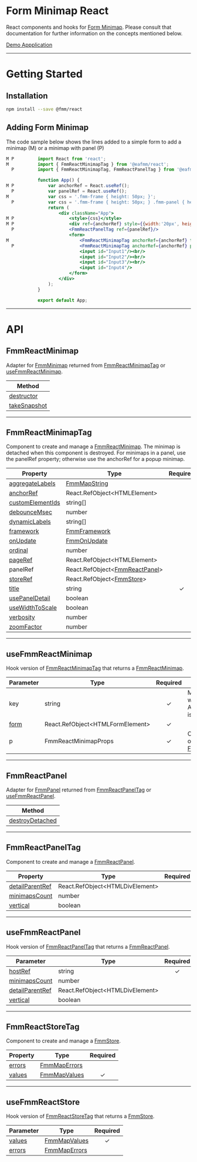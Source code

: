 # Form Minimap React
React components and hooks for [Form Minimap](https://www.npmjs.com/package/@eafmm/core).
Please consult that documentation for further information on the concepts mentioned below.

[Demo Appplication](https://sparrowhawk-ea.github.io/fmm-react/)

***
# Getting Started
## Installation
```bash
npm install --save @fmm/react
```

## Adding Form Minimap
The code sample below shows the lines added to a simple form to add a minimap (M) or a minimap with panel (P)
```jsx
M P         import React from 'react';
M           import { FmmReactMinimapTag } from '@eafmm/react';
  P         import { FmmReactMinimapTag, FmmReactPanelTag } from '@eafmm/react';

            function App() {
M P             var anchorRef = React.useRef();
  P             var panelRef = React.useRef();
M               var css = '.fmm-frame { height: 50px; }';
  P             var css = '.fmm-frame { height: 50px; } .fmm-panel { height: 0; }';
                return (
                    <div className="App">
M P                     <style>{css}</style>
M P                     <div ref={anchorRef} style={{width:'20px', height:'20px', marginLeft:'200px'}}></div>
  P                     <FmmReactPanelTag ref={panelRef}/>
                        <form>
M                           <FmmReactMinimapTag anchorRef={anchorRef} title='Title'/>
  P                         <FmmReactMinimapTag anchorRef={anchorRef} panelRef={panelRef} title='Title'/>
                            <input id="Input1"/><br/>
                            <input id="Input2"/><br/>
                            <input id="Input3"/><br/>
                            <input id="Input4"/>
                        </form>
                    </div>
                );
            }

            export default App;
```

***
# API
## FmmReactMinimap
Adapter for [FmmMinimap](https://www.npmjs.com/package/@eafmm/core#fmmminimap) returned from [FmmReactMinimapTag](#fmmreactminimaptag) or [useFmmReactMinimap](#usefmmreactminimap).

| Method
| ---
| [destructor](https://www.npmjs.com/package/@eafmm/core#mm-destructor)
| [takeSnapshot](https://www.npmjs.com/package/@eafmm/core#mm-takesnapshot)

***
## FmmReactMinimapTag
Component to create and manage a [FmmReactMinimap](#fmmreactminimap).
The minimap is detached when this component is destroyed.
For minimaps in a panel, use the panelRef property; otherwise use the anchorRef for a popup minimap.

Property | Type | Required
--- | --- | :---:
[aggregateLabels](https://www.npmjs.com/package/@eafmm/core#mcp-aggregatelabels) | [FmmMapString](https://www.npmjs.com/package/@eafmm/core#fmmmapstring)
[anchorRef](https://www.npmjs.com/package/@eafmm/core#mcp-anchor) | React.RefObject\<HTMLElement\>
[customElementIds](https://www.npmjs.com/package/@eafmm/core#mm-compose-customelementids) | string[]
[debounceMsec](https://www.npmjs.com/package/@eafmm/core#mcp-debouncemsec) | number
[dynamicLabels](https://www.npmjs.com/package/@eafmm/core#mcp-dynamiclabels) | string[]
[framework](https://www.npmjs.com/package/@eafmm/core#mcp-framework) | [FmmFramework](https://www.npmjs.com/package/@eafmm/core#fmmframework)
[onUpdate](https://www.npmjs.com/package/@eafmm/core#mcp-onupdate) | [FmmOnUpdate](https://www.npmjs.com/package/@eafmm/core#fmmonupdate)
[ordinal](https://www.npmjs.com/package/@eafmm/core#pcm-ordina=l) | number
[pageRef](https://www.npmjs.com/package/@eafmm/core#fmmform-page) | React.RefObject\<HTMLElement\>
panelRef | React.RefObject\<[FmmReactPanel](#fmmreactpanelt)\>
[storeRef](https://www.npmjs.com/package/@eafmm/core#mcp-store) | React.RefObject\<[FmmStore](https://www.npmjs.com/package/@eafmm/core#fmmstore)\>
[title](https://www.npmjs.com/package/@eafmm/core#mcp-title) | string | &check;
[usePanelDetail](https://www.npmjs.com/package/@eafmm/core#mcp-usepaneldetail) | boolean
[useWidthToScale](https://www.npmjs.com/package/@eafmm/core#mcp-usewidthtoscale) | boolean
[verbosity](https://www.npmjs.com/package/@eafmm/core#mcp-verbosity) | number
[zoomFactor](https://www.npmjs.com/package/@eafmm/core#mcp-zoomfactor) | number

***
## useFmmReactMinimap
Hook version of [FmmReactMinimapTag](#fmmreactminimaptag) that returns a [FmmReactMinimap](#fmmreactminimap).

Parameter | Type | Required | Description
--- | --- | :---: | ---
key | string | &check; | Minimap is recreated when key changes.  Any previous minimap is detached.
[form](https://www.npmjs.com/package/@eafmm/core#fmmminimapcreateparam) | React.RefObject\<HTMLFormElement\> | &check;
p | FmmReactMinimapProps | &check; | Object with properties of [FmmReactMinimapTag](#fmmreactminimaptag).

***
## FmmReactPanel
Adapter for [FmmPanel](https://www.npmjs.com/package/@eafmm/core#fmmpanel) returned from [FmmReactPanelTag](#fmmreactpaneltag) or [useFmmReactPanel](#usefmmreactpanel).

| Method
| ---
| [destroyDetached](https://www.npmjs.com/package/@eafmm/core#pm-destroydetached)

***
## FmmReactPanelTag
Component to create and manage a [FmmReactPanel](#fmmreactpanel).

Property | Type | Required
--- | --- | :---:
[detailParentRef](https://www.npmjs.com/package/@eafmm/core#pcp-detailparent) | React.RefObject\<HTMLDivElement\>
[minimapsCount](https://www.npmjs.com/package/@eafmm/core#pcp-minimapsCount) | number
[vertical](https://www.npmjs.com/package/@eafmm/core#pcp-vertical) | boolean

***
## useFmmReactPanel
Hook version of [FmmReactPanelTag](#fmmreactpaneltag) that returns a [FmmReactPanel](#fmmreactpanel).

Parameter | Type | Required
--- | --- | :---:
[hostRef](https://www.npmjs.com/package/@eafmm/core#fmmcreatepanel) | string | &check;
[minimapsCount](https://www.npmjs.com/package/@eafmm/core#pcp-minimapscount) | number
[detailParentRef](https://www.npmjs.com/package/@eafmm/core#fmmcreatepanel) | React.RefObject\<HTMLDivElement\>
[vertical](https://www.npmjs.com/package/@eafmm/core#fmmcreatepanel) | boolean

***
## FmmReactStoreTag
Component to create and manage a [FmmStore](https://www.npmjs.com/package/@eafmm/core#fmmstore).

Property | Type | Required
--- | --- | :---:
[errors](https://www.npmjs.com/package/@eafmm/core#fmmcreatestore) | [FmmMapErrors](https://www.npmjs.com/package/@eafmm/core#fmmmaperrors)
[values](https://www.npmjs.com/package/@eafmm/core#fmmcreatestore) | [FmmMapValues](https://www.npmjs.com/package/@eafmm/core#fmmmapvalues) | &check;

***
## useFmmReactStore
Hook version of [FmmReactStoreTag](#fmmreactstoretag) that returns a [FmmStore](https://www.npmjs.com/package/@eafmm/core#fmmstore).

Parameter | Type | Required
--- | --- | :---:
[values](https://www.npmjs.com/package/@eafmm/core#scp-values) | [FmmMapValues](https://www.npmjs.com/package/@eafmm/core#fmmmapvalues) | &check;
[errors](https://www.npmjs.com/package/@eafmm/core#scp-errors) | [FmmMapErrors](https://www.npmjs.com/package/@eafmm/core#fmmmaperrors)
